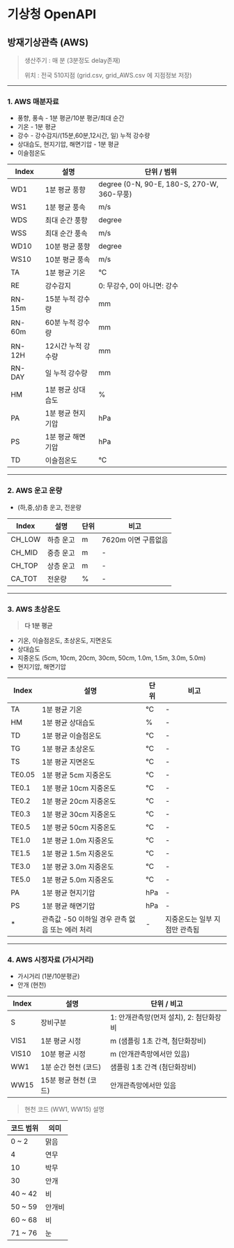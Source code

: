 # 기상청 OpenAPI


## 방재기상관측 (AWS)

> 생산주기 : 매 분 (3분정도 delay존재)
> 
> 위치 : 전국 510지점 (grid.csv, grid_AWS.csv 에 지점정보 저장)

---

### 1. AWS 매분자료

* 풍향, 풍속 - 1분 평균/10분 평균/최대 순간 
* 기온 - 1분 평균
* 강수 - 강수감지/(15분,60분,12시간, 일) 누적 강수량
* 상대습도, 현지기압, 해면기압 - 1분 평균
* 이슬점온도

| Index     | 설명 | 단위 / 범위 |
|-----------|------|-------------|
| WD1       | 1분 평균 풍향 | degree (0-N, 90-E, 180-S, 270-W, 360-무풍) |
| WS1       | 1분 평균 풍속 | m/s |
| WDS       | 최대 순간 풍향 | degree |
| WSS       | 최대 순간 풍속 | m/s |
| WD10      | 10분 평균 풍향 | degree |
| WS10      | 10분 평균 풍속 | m/s |
| TA        | 1분 평균 기온 | °C |
| RE        | 강수감지 | 0: 무강수, 0이 아니면: 강수 |
| RN-15m    | 15분 누적 강수량 | mm |
| RN-60m    | 60분 누적 강수량 | mm |
| RN-12H    | 12시간 누적 강수량 | mm |
| RN-DAY    | 일 누적 강수량 | mm |
| HM        | 1분 평균 상대습도 | % |
| PA        | 1분 평균 현지기압 | hPa |
| PS        | 1분 평균 해면기압 | hPa |
| TD        | 이슬점온도 | °C |

---

### 2. AWS 운고 운량

* (하,중,상)층 운고, 전운량

| Index   | 설명     | 단위 | 비고                    |
|---------|----------|------|-------------------------|
| CH_LOW  | 하층 운고 | m    | 7620m 이면 구름없음     |
| CH_MID  | 중층 운고 | m    | -                       |
| CH_TOP  | 상층 운고 | m    | -                       |
| CA_TOT  | 전운량   | %    | -                       |

---

### 3. AWS 초상온도

> **다 1분 평균**


* 기온, 이슬점온도, 초상온도, 지면온도
* 상대습도
* 지중온도 (5cm, 10cm, 20cm, 30cm, 50cm, 1.0m, 1.5m, 3.0m, 5.0m)
* 현지기압, 해면기압

| Index   | 설명              | 단위 | 비고                          |
|---------|-------------------|------|-------------------------------|
| TA      | 1분 평균 기온      | °C   | -                             |
| HM      | 1분 평균 상대습도  | %    | -                             |
| TD      | 1분 평균 이슬점온도| °C   | -                             |
| TG      | 1분 평균 초상온도  | °C   | -                             |
| TS      | 1분 평균 지면온도  | °C   | -                             |
| TE0.05  | 1분 평균 5cm 지중온도 | °C | -                             |
| TE0.1   | 1분 평균 10cm 지중온도| °C | -                             |
| TE0.2   | 1분 평균 20cm 지중온도| °C | -                             |
| TE0.3   | 1분 평균 30cm 지중온도| °C | -                             |
| TE0.5   | 1분 평균 50cm 지중온도| °C | -                             |
| TE1.0   | 1분 평균 1.0m 지중온도| °C | -                             |
| TE1.5   | 1분 평균 1.5m 지중온도| °C | -                             |
| TE3.0   | 1분 평균 3.0m 지중온도| °C | -                             |
| TE5.0   | 1분 평균 5.0m 지중온도| °C | -                             |
| PA      | 1분 평균 현지기압   | hPa  | -                             |
| PS      | 1분 평균 해면기압   | hPa  | -                             |
| *       | 관측값 -50 이하일 경우 관측 없음 또는 에러 처리 | - | 지중온도는 일부 지점만 관측됨 |

---

### 4. AWS 시정자료 (가시거리)

* 가시거리 (1분/10분평균)
* 안개 (현천)

| Index  | 설명                    | 단위 / 비고                          |
|--------|-------------------------|------------------------------------|
| S      | 장비구분                | 1: 안개관측망(먼저 설치), 2: 첨단화장비 |
| VIS1   | 1분 평균 시정           | m (샘플링 1초 간격, 첨단화장비)    |
| VIS10  | 10분 평균 시정          | m (안개관측망에서만 있음)           |
| WW1    | 1분 순간 현천 (코드)    | 샘플링 1초 간격 (첨단화장비)       |
| WW15   | 15분 평균 현천 (코드)   | 안개관측망에서만 있음               |


> 현천 코드 (WW1, WW15) 설명

| 코드 범위   | 의미   |
|-------------|---------|
| 0 ~ 2       | 맑음    |
| 4           | 연무    |
| 10          | 박무    |
| 30          | 안개    |
| 40 ~ 42     | 비      |
| 50 ~ 59     | 안개비  |
| 60 ~ 68     | 비      |
| 71 ~ 76     | 눈      |